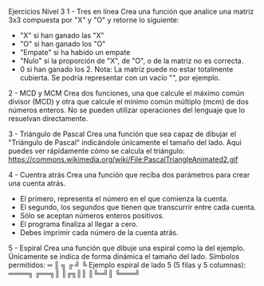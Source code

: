 Ejercicios Nivel 3
1 - Tres en línea
Crea una función que analice una matriz 3x3 compuesta por "X" y "O" y retorne lo siguiente:
- "X" si han ganado las "X"
- "O" si han ganado los "O"
- "Empate" si ha habido un empate
- "Nulo" si la proporción de "X", de "O", o de la matriz no es correcta.
- 0 si han ganado los 2.
Nota: La matriz puede no estar totalmente cubierta. Se podría representar con un vacío "", por ejemplo.

2 - MCD y MCM
Crea dos funciones, una que calcule el máximo común divisor (MCD) y otra que calcule el mínimo común múltiplo (mcm) de dos números enteros. No se pueden utilizar operaciones del lenguaje que lo resuelvan directamente.

3 - Triángulo de Pascal
Crea una función que sea capaz de dibujar el "Triángulo de Pascal" indicándole únicamente el tamaño del lado. Aquí puedes ver rápidamente cómo se calcula el triángulo:    https://commons.wikimedia.org/wiki/File:PascalTriangleAnimated2.gif

4 - Cuentra atrás
Crea una función que reciba dos parámetros para crear una cuenta atrás.
- El primero, representa el número en el que comienza la cuenta.
- El segundo, los segundos que tienen que transcurrir entre cada cuenta.
- Sólo se aceptan números enteros positivos.
- El programa finaliza al llegar a cero.
- Debes imprimir cada número de la cuenta atrás.

5 - Espiral
Crea una función que dibuje una espiral como la del ejemplo. Únicamente se indica de forma dinámica el tamaño del lado. Símbolos permitidos: ═ ║ ╗ ╔ ╝ ╚
Ejemplo espiral de lado 5 (5 filas y 5 columnas):
════╗
╔══╗║
║╔╗║║
║╚═╝║
╚═══╝
